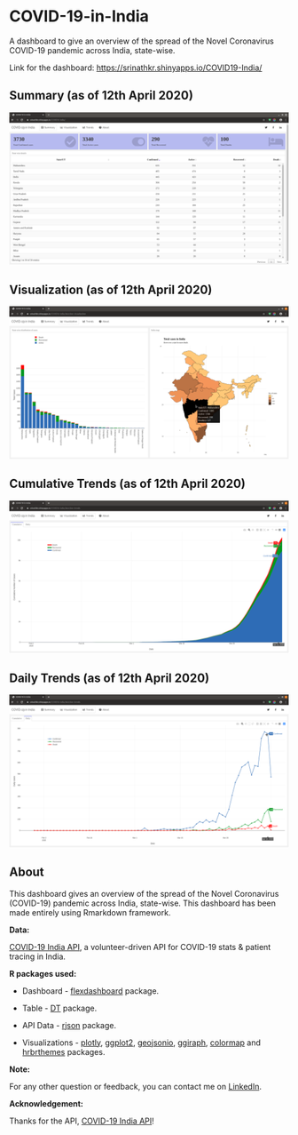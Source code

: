 # COVID-19-in-India

A dashboard to give an overview of the spread of the Novel Coronavirus COVID-19 pandemic across India, state-wise.

Link for the dashboard: https://srinathkr.shinyapps.io/COVID19-India/

## Summary (as of 12th April 2020)

![Summary](/Screenshots/Summary.png)

## Visualization (as of 12th April 2020)

![Visualization](/Screenshots/Visualization.png)

## Cumulative Trends (as of 12th April 2020)

![Cumulative Trends](/Screenshots/CumulativeTrends.png)

## Daily Trends (as of 12th April 2020)

![Daily Trends](/Screenshots/DailyTrends.png)

## About

This dashboard gives an overview of the spread of the Novel Coronavirus (COVID-19) pandemic across India, state-wise. 
This dashboard has been made entirely using Rmarkdown framework.

**Data:**

[COVID-19 India API](https://api.covid19india.org/), a volunteer-driven API for COVID-19 stats & patient tracing in India.

**R packages used:**

* Dashboard - [flexdashboard](https://rmarkdown.rstudio.com/flexdashboard/) package.

* Table - [DT](https://rstudio.github.io/DT/) package.

* API Data - [rjson](https://www.rdocumentation.org/packages/rjson/versions/0.2.20) package.

* Visualizations - [plotly](https://plot.ly/r/), [ggplot2](https://ggplot2.tidyverse.org/), [geojsonio](https://ropensci.org/tutorials/geojsonio_tutorial/), [ggiraph](https://davidgohel.github.io/ggiraph/), [colormap](https://bhaskarvk.github.io/colormap/) and [hrbrthemes](https://hrbrmstr.github.io/hrbrthemes/) packages. 

**Note:**

For any other question or feedback, you can contact me on [LinkedIn](https://www.linkedin.com/in/srinath-kr-026147173/).

**Acknowledgement:**

Thanks for the API, [COVID-19 India API](https://api.covid19india.org/)! 
